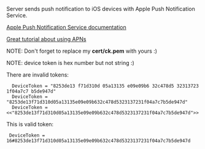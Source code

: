 Server sends push notification to iOS devices with Apple Push Notification Service.

[Apple Push Notification Service documentation](http://developer.apple.com/library/mac/#documentation/NetworkingInternet/Conceptual/RemoteNotificationsPG/ApplePushService/ApplePushService.html#//apple_ref/doc/uid/TP40008194-CH100-SW9)

[Great tutorial about using APNs](http://www.raywenderlich.com/3443/apple-push-notification-services-tutorial-part-12)


NOTE: Don't forget to replace my **cert/ck.pem** with yours :)

NOTE: device token is hex number but not string :)

There are invalid tokens:

      DeviceToken = "8253de13 f71d310d 05a13135 e09e09b6 32c478d5 32313723 1f04a7c7 b5de947d"
      DeviceToken = "8253de13f71d310d05a13135e09e09b632c478d5323137231f04a7c7b5de947d"
      DeviceToken = <<"8253de13f71d310d05a13135e09e09b632c478d5323137231f04a7c7b5de947d">>


This is valid token:

     DeviceToken = 16#8253de13f71d310d05a13135e09e09b632c478d5323137231f04a7c7b5de947d

